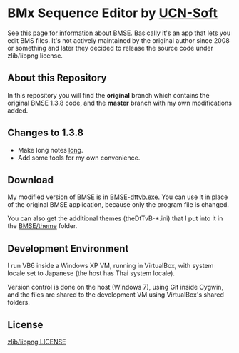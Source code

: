 BMx Sequence Editor by [UCN-Soft](http://ucn.tokonats.net/)
===========================================================

See [this page for information about BMSE](http://ucn.tokonats.net/software/bmse/).
Basically it's an app that lets you edit BMS files.
It's not actively maintained by the original author since 2008 or something and later they
decided to release the source code under zlib/libpng license.


About this Repository
---------------------

In this repository you will find the __original__ branch which contains the
original BMSE 1.3.8 code, and the __master__ branch with my own modifications added.


Changes to 1.3.8
----------------

* Make long notes [long](http://upic.me/show/20797623).
* Add some tools for my own convenience.


Download
--------

My modified version of BMSE is in [BMSE-dttvb.exe](https://github.com/dtinth/UCN-BMSE/blob/dttvb/BMSE-dttvb.exe?raw=true).
You can use it in place of the original BMSE application, because only the program file is changed.

You can also get the additional themes (theDtTvB-*.ini) that I put into it in the
[BMSE/theme](https://github.com/dtinth/UCN-BMSE/tree/dttvb/BMSE/theme) folder.



Development Environment
-----------------------

I run VB6 inside a Windows XP VM, running in VirtualBox,
with system locale set to Japanese (the host has Thai system locale).

Version control is done on the host (Windows 7), using Git inside Cygwin,
and the files are shared to the development VM using VirtualBox's shared folders.



License
-------

[zlib/libpng LICENSE](https://github.com/dtinth/UCN-BMSE/blob/dttvb/BMSE/LICENSE)



